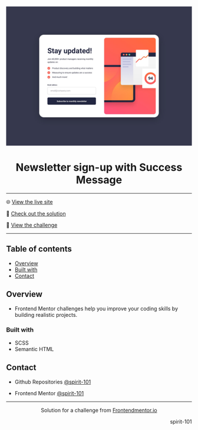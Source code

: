 ![Frontend Mentor Design](/design/desktop-design.jpg)

<h1 align="center">Newsletter sign-up with Success Message</h1>

<hr>

🌐 [View the live site](https://spirit-101.github.io/newsletter-sign-up-form/)

🧠 [Check out the solution](https://www.frontendmentor.io/solutions/clipboard-landing-page-bcebJ-jbEW)

📝 [View the challenge](https://www.frontendmentor.io/challenges/newsletter-signup-form-with-success-message-3FC1AZbNrv)

---

## Table of contents

- [Overview](#overview)
- [Built with](#built-with)
- [Contact](#contact)

<!-- Overview section -->

## Overview

- Frontend Mentor challenges help you improve your coding skills by building realistic projects.

### Built with

- SCSS
- Semantic HTML

<!-- Contact section -->

## Contact

- Github Repositories [@spirit-101](https://github.com/spirit-101/)

- Frontend Mentor [@spirit-101](https://www.frontendmentor.io/profile/spirit-101)

---

<div align="center">
   Solution for a challenge from <a href="https://www.frontendmentor.io/" target="_blank">Frontendmentor.io</a>
</div>

<div align="right">
    <p>spirit-101</p>
</div>
